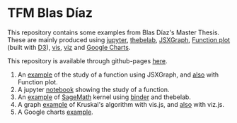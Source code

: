 # TFM Blas Díaz

This repository contains some examples from Blas Díaz's Master Thesis. These are mainly produced using [jupyter](http://jupyter.org), [thebelab](https://github.com/minrk/thebelab), [JSXGraph](http://jsxgraph.uni-bayreuth.de/wp/index.html), [Function plot](https://mauriciopoppe.github.io/function-plot/) (built with [D3](https://d3js.org)),  [vis](http://visjs.org), [viz](https://github.com/mdaines/viz.js) and [Google Charts](https://developers.google.com/chart).

This repository is available through github-pages [here](https://pedritomelenas.github.io/tfm-latex-html-math).

1. An [example](jsxgraph/webjsx.html) of the study of a function using JSXGraph, and [also](function-plot/d3.html) with Function plot.
1. A jupyter [notebook](jupyter/ejemplo-sage-jupyter.ipynb) showing the study of a function.
1. An [example](thebelab/sage.html) of [SageMath](http://www.sagemath.org) kernel using [binder](https://mybinder.org) and thebelab.
1. A graph [example](vis/Kruskal.html) of Kruskal's algorithm with vis.js, and [also](viz/Ejemplo-viz.html) with viz.js. 
1. A Google charts [example](Google-charts/Estadistica.html).
